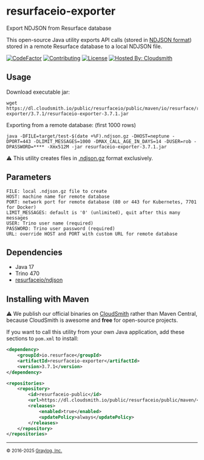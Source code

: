 # resurfaceio-exporter
Export NDJSON from Resurface database

This open-source Java utility exports API calls (stored in [NDJSON format](https://resurface.io/json.html)) stored
in a remote Resurface database to a local NDJSON file.

[![CodeFactor](https://www.codefactor.io/repository/github/resurfaceio/exporter/badge)](https://www.codefactor.io/repository/github/resurfaceio/exporter)
[![Contributing](https://img.shields.io/badge/contributions-welcome-green.svg)](https://github.com/resurfaceio/exporter/blob/v3.7.x/CONTRIBUTING.md)
[![License](https://img.shields.io/github/license/resurfaceio/exporter)](https://github.com/resurfaceio/exporter/blob/v3.7.x/LICENSE)
[![Hosted By: Cloudsmith](https://img.shields.io/badge/OSS%20hosting%20by-cloudsmith-blue?logo=cloudsmith&style=flat-square)](https://cloudsmith.io/~resurfaceio/repos/public/packages/)

## Usage

Download executable jar:
```
wget https://dl.cloudsmith.io/public/resurfaceio/public/maven/io/resurface/resurfaceio-exporter/3.7.1/resurfaceio-exporter-3.7.1.jar
```

Exporting from a remote database: (first 1000 rows)
```
java -DFILE=target/test-$(date +%F).ndjson.gz -DHOST=neptune -DPORT=443 -DLIMIT_MESSAGES=1000 -DMAX_CALL_AGE_IN_DAYS=14 -DUSER=rob -DPASSWORD=**** -Xmx512M -jar resurfaceio-exporter-3.7.1.jar
```

⚠️ This utility creates files in [.ndjson.gz](https://github.com/resurfaceio/ndjson) format exclusively.

## Parameters

```
FILE: local .ndjson.gz file to create
HOST: machine name for remote database
PORT: network port for remote database (80 or 443 for Kubernetes, 7701 for Docker)
LIMIT_MESSAGES: default is '0' (unlimited), quit after this many messages
USER: Trino user name (required)
PASSWORD: Trino user password (required)
URL: override HOST and PORT with custom URL for remote database
```

## Dependencies

* Java 17
* Trino 470
* [resurfaceio/ndjson](https://github.com/resurfaceio/ndjson)

## Installing with Maven

⚠️ We publish our official binaries on [CloudSmith](https://cloudsmith.io/~resurfaceio/repos/public/packages/) rather than Maven Central,
because CloudSmith is awesome and **free** for open-source projects.

If you want to call this utility from your own Java application, add these sections to `pom.xml` to install:

```xml
<dependency>
    <groupId>io.resurface</groupId>
    <artifactId>resurfaceio-exporter</artifactId>
    <version>3.7.1</version>
</dependency>
```

```xml
<repositories>
    <repository>
        <id>resurfaceio-public</id>
        <url>https://dl.cloudsmith.io/public/resurfaceio/public/maven/</url>
        <releases>
            <enabled>true</enabled>
            <updatePolicy>always</updatePolicy>
        </releases>
    </repository>
</repositories>
```

---
<small>&copy; 2016-2025 <a href="https://resurface.io">Graylog, Inc.</a></small>

